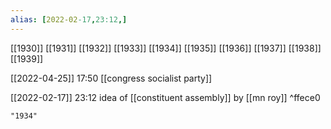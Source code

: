 ```yaml
---
alias: [2022-02-17,23:12,]
---
```

[[1930]] [[1931]] [[1932]] [[1933]] [[1934]] [[1935]] [[1936]] [[1937]] [[1938]] [[1939]]

[[2022-04-25]] 17:50
[[congress socialist party]]

[[2022-02-17]] 23:12
idea of [[constituent assembly]] by [[mn roy]] ^ffece0
```query
"1934"
```